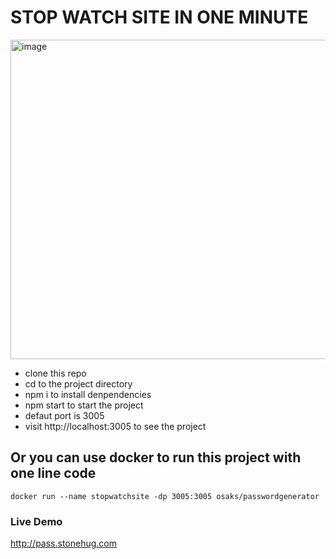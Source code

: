 # STOP WATCH SITE IN ONE MINUTE

<img width="511" alt="image" src="https://github.com/geekqq/passwordgenerator/assets/53326015/ad414f27-b127-4e5b-b32a-9f8c79929fc8">


- clone this repo
- cd to the project directory
- npm i to install denpendencies
- npm start to start the project
- defaut port is 3005
- visit http://localhost:3005 to see the project

## Or you can use docker to run this project with one line code

`docker run --name stopwatchsite -dp 3005:3005 osaks/passwordgenerator`


### Live Demo
http://pass.stonehug.com
